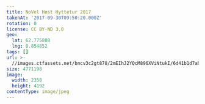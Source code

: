 ```yaml
---
title: NoVel Høst Hyttetur 2017
takenAt: '2017-09-30T09:50:20.000Z'
rotation: 0
license: CC BY-ND 3.0
geo:
  lat: 62.775888
  lng: 8.854852
tags: []
url: >-
  //images.ctfassets.net/bncv3c2gt878/2mEIhJ2YQcM896XViNtukI/6d41b1d7ab56b327002cd12c226c7075/novel-hst-hyttetur-2017_37437027881_o
size: 4771198
image:
  width: 2358
  height: 4192
contentType: image/jpeg
---
```


